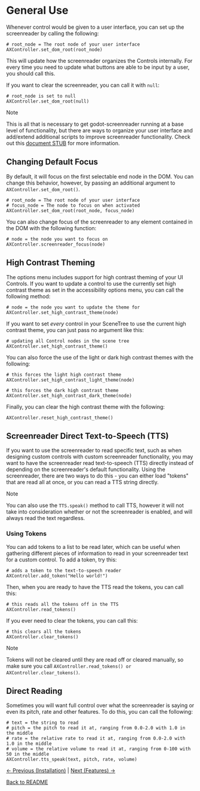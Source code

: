 # General Use

Whenever control would be given to a user interface, you can set up the screenreader by calling the following:

```
# root_node = The root node of your user interface
AXController.set_dom_root(root_node)
```

This will update how the screenreader organizes the Controls internally. For every time you need to update what buttons are able to be input by a user, you should call this.

If you want to clear the screenreader, you can call it with ``null``:

```
# root_node is set to null
AXController.set_dom_root(null)
```

> [!NOTE]  
> This is all that is necessary to get godot-screenreader running at a base level of functionality, but there are ways to organize your user interface and add/extend additional scripts to improve screenreader functionality. Check out this [document STUB](STUB.md) for more information.

## Changing Default Focus

By default, it will focus on the first selectable end node in the DOM. You can change this behavior, however, by passing an additional argument to ``AXController.set_dom_root()``.

```
# root_node = The root node of your user interface
# focus_node = The node to focus on when activated
AXController.set_dom_root(root_node, focus_node)
```

You can also change focus of the screenreader to any element contained in the DOM with the following function:
```
# node = the node you want to focus on
AXController.screenreader_focus(node)
```

## High Contrast Theming

The options menu includes support for high contrast theming of your UI Controls. If you want to update a control to use the currently set high contrast theme as set in the accessibility options menu, you can call the following method:

```
# node = the node you want to update the theme for
AXController.set_high_contrast_theme(node)
```

If you want to set *every* control in your SceneTree to use the current high contrast theme, you can just pass no argument like this:

```
# updating all Control nodes in the scene tree
AXController.set_high_contrast_theme()
```

You can also force the use of the light or dark high contrast themes with the following:

```
# this forces the light high contrast theme
AXController.set_high_contrast_light_theme(node)

# this forces the dark high contrast theme
AXController.set_high_contrast_dark_theme(node)
```

Finally, you can clear the high contrast theme with the following:
```
AXController.reset_high_contrast_theme()
```

## Screenreader Direct Text-to-Speech (TTS)

If you want to use the screenreader to read specific text, such as when designing custom controls with custom screenreader functionality, you may want to have the screenreader read text-to-speech (TTS) directly instead of depending on the screenreader's default functionality. Using the screenreader, there are two ways to do this - you can either load "tokens" that are read all at once, or you can read a TTS string directly.

> [!NOTE]  
> You can also use the ``TTS.speak()`` method to call TTS, however it will not take into consideration whether or not the screenreader is enabled, and will always read the text regardless.

### Using Tokens

You can add tokens to a list to be read later, which can be useful when gathering different pieces of information to read in your screenreader text for a custom control. To add a token, try this:

```
# adds a token to the text-to-speech reader
AXController.add_token("Hello world!")
```

Then, when you are ready to have the TTS read the tokens, you can call this:

```
# this reads all the tokens off in the TTS
AXController.read_tokens()
```

If you ever need to clear the tokens, you can call this:

```
# this clears all the tokens
AXController.clear_tokens()
```

> [!NOTE]  
> Tokens will not be cleared until they are read off or cleared manually, so make sure you call ``AXController.read_tokens() or AXController.clear_tokens()``.

## Direct Reading

Sometimes you will want full control over what the screenreader is saying or even its pitch, rate and other features. To do this, you can call the following:

```
# text = the string to read
# pitch = the pitch to read it at, ranging from 0.0-2.0 with 1.0 in the middle
# rate = the relative rate to read it at, ranging from 0.0-2.0 with 1.0 in the middle
# volume = the relative volume to read it at, ranging from 0-100 with 50 in the middle
AXController.tts_speak(text, pitch, rate, volume)
```

[<- Previous (Installation)](installation.md)
 | [Next (Features) ->](functionality.md)

[Back to README](../../README.md)
